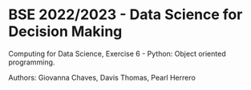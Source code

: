 # BSE 2022/2023 - Data Science for Decision Making

Computing for Data Science, Exercise 6 - Python: Object oriented programming.

Authors: Giovanna Chaves, Davis Thomas, Pearl Herrero
